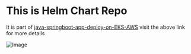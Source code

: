 # This is Helm Chart Repo 

It is part of [java-springboot-app-deploy-on-EKS-AWS](https://github.com/Arvindkarwal/java-springboot-app-deploy-on-EKS-AWS.git)
visit the above link for more details


![Image](https://github.com/user-attachments/assets/4dd6a5ce-3c2c-43e6-b78c-9e5bae9bcf16)

